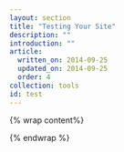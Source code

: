```yaml
---
layout: section
title: "Testing Your Site"
description: ""
introduction: ""
article:
  written_on: 2014-09-25
  updated_on: 2014-09-25
  order: 4
collection: tools
id: test
---
```


{% wrap content%}



{% endwrap %}
